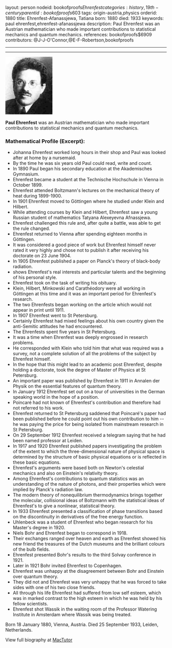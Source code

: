 layout: person
nodeid: bookofproofs$Ehrenfest
categories: history,19th-century
parentid: bookofproofs$603
tags: origin-austria,physics
orderid: 1880
title: Ehrenfest-Afanassjewa, Tatiana
born: 1880
died: 1933
keywords: paul ehrenfest,ehrenfest-afanassjewa
description: Paul Ehrenfest was an Austrian mathematician who made important contributions to statistical mechanics and quantum mechanics.
references: bookofproofs$6909
contributors: @J-J-O'Connor,@E-F-Robertson,bookofproofs

---



---

![Ehrenfest.jpg](https://github.com/bookofproofs/bookofproofs.github.io/blob/main/_sources/_assets/images/portraits/Ehrenfest.jpg?raw=true)

**Paul Ehrenfest** was an Austrian mathematician who made important contributions to statistical mechanics and  quantum mechanics.

### Mathematical Profile (Excerpt):
* Johanna Ehrenfest worked long hours in their shop and Paul was looked after at home by a nursemaid.
* By the time he was six years old Paul could read, write and count.
* In 1890 Paul began his secondary education at the Akademisches Gymnasium.
* Ehrenfest became a student at the Technische Hochschule in Vienna in October 1899.
* Ehrenfest attended Boltzmann's lectures on the mechanical theory of heat during 1899-1900.
* In 1901 Ehrenfest moved to Göttingen where he studied under Klein and Hilbert.
* While attending courses by Klein and Hilbert, Ehrenfest saw a young Russian student of mathematics Tatyana Alexeyevna Afnassjewa.
* Ehrenfest challenged this rule and, after quite a battle, was able to get the rule changed.
* Ehrenfest returned to Vienna after spending eighteen months in Göttingen.
* It was considered a good piece of work but Ehrenfest himself never rated it very highly and chose not to publish it after receiving his doctorate on 23 June 1904.
* In 1905 Ehrenfest published a paper on Planck's theory of black-body radiation.
* shows Ehrenfest's real interests and particular talents and the beginning of his personal style.
* Ehrenfest took on the task of writing his obituary.
* Klein, Hilbert, Minkowski and Carathéodory were all working in Göttingen at this time and it was an important period for Ehrenfest's research.
* The two Ehrenfests began working on the article which would not appear in print until 1911.
* In 1907 Ehrenfest went to St Petersburg.
* Certainly Ehrenfest had mixed feelings about his own country given the anti-Semitic attitudes he had encountered.
* The Ehrenfests spent five years in St Petersburg.
* It was a time when Ehrenfest was deeply engrossed in research problems.
* He corresponded with Klein who told him that what was required was a survey, not a complete solution of all the problems of the subject by Ehrenfest himself.
* In the hope that this might lead to an academic post Ehrenfest, despite holding a doctorate, took the degree of Master of Physics at St Petersburg.
* An important paper was published by Ehrenfest in 1911 in Annalen der Physik on the essential features of quantum theory.
* In January 1912 Ehrenfest set out on a tour of universities in the German speaking world in the hope of a position.
* Poincaré had not known of Ehrenfest's contribution and therefore had not referred to his work.
* Ehrenfest returned to St Petersburg saddened that Poincaré's paper had been published before he could point out his own contribution to him -- he was paying the price for being isolated from mainstream research in St Petersburg.
* On 29 September 1912 Ehrenfest received a telegram saying that he had been named professor at Leiden.
* In 1917 and 1920 Ehrenfest published papers investigating the problem of the extent to which the three-dimensional nature of physical space is determined by the structure of basic physical equations or is reflected in these basic equations.
* Ehrenfest's arguments were based both on Newton's celestial mechanics and also on Einstein's relativity theory.
* Among Ehrenfest's contributions to quantum statistics was an understanding of the nature of photons, and their properties which were implied by Planck's radiation law.
* The modern theory of nonequilibrium thermodynamics brings together the molecular, collisional ideas of Boltzmann with the statistical ideas of Ehrenfest's to give a nonlinear, statistical theory.
* In 1933 Ehrenfest presented a classification of phase transitions based on the discontinuity in derivatives of the free energy function.
* Uhlenbeck was a student of Ehrenfest who began research for his Master's degree in 1920.
* Niels Bohr and Ehrenfest began to correspond in 1918.
* Their exchanges ranged over heaven and earth as Ehrenfest showed his new friend the treasures of the Dutch museums and the brilliant colours of the bulb fields.
* Ehrenfest presented Bohr's results to the third Solvay conference in 1921.
* Later in 1921 Bohr invited Ehrenfest to Copenhagen.
* Ehrenfest was unhappy at the disagreement between Bohr and Einstein over quantum theory.
* They did not and Ehrenfest was very unhappy that he was forced to take sides with one of his two close friends.
* All through his life Ehrenfest had suffered from low self esteem, which was in marked contrast to the high esteem in which he was held by his fellow scientists.
* Ehrenfest shot Wassik in the waiting room of the Professor Watering Institute in Amsterdam where Wassik was being treated.

Born 18 January 1880, Vienna, Austria. Died 25 September 1933, Leiden, Netherlands.

View full biography at [MacTutor](https://mathshistory.st-andrews.ac.uk/Biographies/Ehrenfest/)
